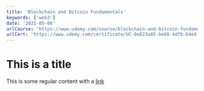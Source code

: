 ```yaml
---
title: 'Blockchain and Bitcoin Fundamentals'
keywords: ['web3']
date: '2021-05-06'
urlCourse: 'https://www.udemy.com/course/blockchain-and-bitcoin-fundamentals/'
urlCert: 'https://www.udemy.com/certificate/UC-8e823a85-be68-4dfb-b4e4-612d5fb0d002/?utm_campaign=email&utm_source=sendgrid.com&utm_medium=email/'
---
```


# This is a title

This is some regular content with a [link](https://google.com)